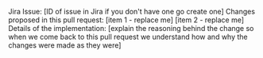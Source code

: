 Jira Issue: [ID of issue in Jira if you don't have one go create one]
Changes proposed in this pull request:
[item 1 - replace me]
[item 2 - replace me]
Details of the implementation: [explain the reasoning behind the change so when we come back to this pull request we understand how and why the changes were made as they were]
